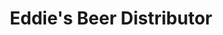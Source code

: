 ---
title: "Eddie's Beer Distributor"
url: /philadelphia/eddies-beer-distributor/
shop: Getränke
---